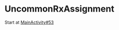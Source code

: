 # UncommonRxAssignment

Start at [MainActivity#53](https://github.com/Saketme/UncommonRxAssignment/blob/master/app%2Fsrc%2Fmain%2Fjava%2Fme%2Fsaket%2Frxtest%2Fui%2FMainActivity.java#L53)
